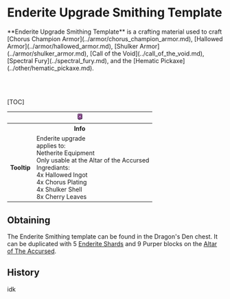 # Enderite Upgrade Smithing Template

<div class="result kohara-infobox-grid" markdown>
<div markdown class="kohara-infobox-text">
**Enderite Upgrade Smithing Template** is a crafting material used to craft [Chorus Champion Armor](../armor/chorus_champion_armor.md), [Hallowed Armor](../armor/hallowed_armor.md), [Shulker Armor](../armor/shulker_armor.md), [Call of the Void](../call_of_the_void.md), [Spectral Fury](../spectral_fury.md), and the [Hematic Pickaxe](../other/hematic_pickaxe.md).

<br><br>

[TOC]

</div>
<div class="kohara-infobox-table">
  <table id="kohara-infobox--item">
	<tr>
		<th colspan="2" class="kohara-infobox--top-image"><img src="../../../assets/items/enderite_upgrade_smithing_template.png"></th>
	</tr>
	<tr>
		<th colspan="2">Info</th>
	</tr>
	<tr>
		<td><b>Tooltip</b></td>
		<td>
    Enderite upgrade
    <br>
    applies to:
    <br>  
      Netherite Equipment
    <br>
      Only usable at the Altar of the Accursed
    <br>
    Ingrediants:
    <br>
      4x Hallowed Ingot
    <br>
      4x Chorus Plating
    <br>
      4x Shulker Shell
    <br>
      8x Cherry Leaves
    </td>
	</tr>
</table>
</div>
</div>

## Obtaining
The Enderite Smithing template can be found in the Dragon's Den chest. It can be duplicated with 5 [Enderite Shards](../materials/enderite_shard.md) and 9 Purper blocks on the [Altar of The Accursed](../mechanics/altar_of_the_accursed).

## History
idk
